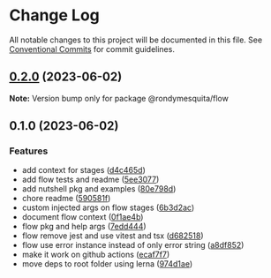 # Change Log

All notable changes to this project will be documented in this file.
See [Conventional Commits](https://conventionalcommits.org) for commit guidelines.

## [0.2.0](https://github.com/rondymesquita/shell/compare/@rondymesquita/flow@0.1.0...@rondymesquita/flow@0.2.0) (2023-06-02)

**Note:** Version bump only for package @rondymesquita/flow

## 0.1.0 (2023-06-02)

### Features

- add context for stages ([d4c465d](https://github.com/rondymesquita/shell/commit/d4c465df6532d0433768c848953ba868dafc946a))
- add flow tests and readme ([5ee3077](https://github.com/rondymesquita/shell/commit/5ee3077c189bbb61d17a4b4080b1c1b7b7fcc5c2))
- add nutshell pkg and examples ([80e798d](https://github.com/rondymesquita/shell/commit/80e798d061c2f9ea53651deb6d073a20d804ad97))
- chore readme ([590581f](https://github.com/rondymesquita/shell/commit/590581fed5b778f37108c1eba9267cdaf4d2532d))
- custom injected args on flow stages ([6b3d2ac](https://github.com/rondymesquita/shell/commit/6b3d2ac828e7d154b109d1db21d17110ac78c33e))
- document flow context ([0f1ae4b](https://github.com/rondymesquita/shell/commit/0f1ae4b7bbb5439e20f66dfaaafeb9a87f49e91f))
- flow pkg and help args ([7edd444](https://github.com/rondymesquita/shell/commit/7edd444b52db00024f6fe9c2869d64f6f507c164))
- flow remove jest and use vitest and tsx ([d682518](https://github.com/rondymesquita/shell/commit/d6825188c8913dfd35a9aed2bd7bcb2b8aab3a56))
- flow use error instance instead of only error string ([a8df852](https://github.com/rondymesquita/shell/commit/a8df852ef6125f6003a4d04c224c314963556151))
- make it work on github actions ([ecaf7f7](https://github.com/rondymesquita/shell/commit/ecaf7f7e709f3a41b6a906c047bc8d4d9275be5f))
- move deps to root folder using lerna ([974d1ae](https://github.com/rondymesquita/shell/commit/974d1ae444afef95827b18ac6eadd061412b0481))
